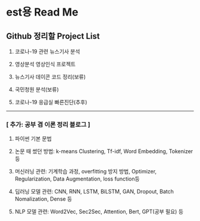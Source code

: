 # est용 Read Me

## Github 정리할 Project List

1) 코로나-19 관련 뉴스기사 분석

2) 영상분석 영상인식 프로젝트

3) 뉴스기사 데이콘 코드 정리(보류)

4) 국민청원 분석(보류)

5) 코로나-19 응급실 빠른진단(추후)


---


### [ 추가: 공부 겸 이론 정리 블로그 ]

1. 파이썬 기본 문법 

2. 논문 때 썼던 방법: k-means Clustering, Tf-idf, Word Embedding, Tokenizer 등

3. 머신러닝 관련: 기계학습 과정, overfitting 방지 방법, Optimizer, Regularization, Data Augmentation, loss function등

4. 딥러닝 모델 관련: CNN, RNN, LSTM, BiLSTM, GAN, Dropout, Batch Nomalization, Dense 등

5. NLP 모델 관련: Word2Vec, Sec2Sec, Attention, Bert, GPT(공부 필요) 등



